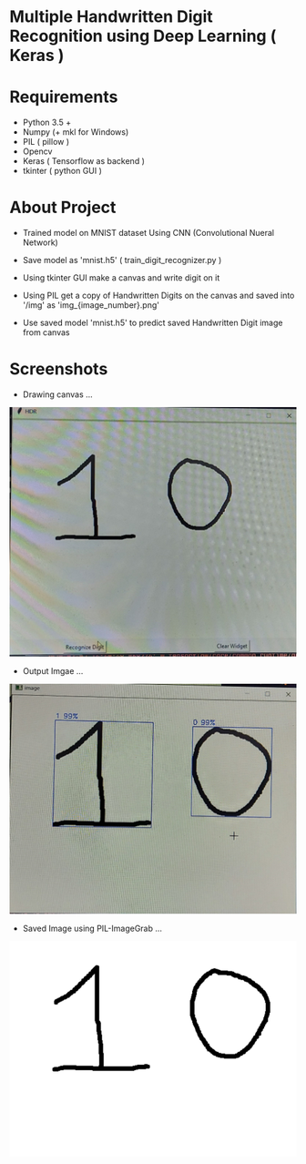 # Multiple Handwritten Digit Recognition using Deep Learning ( Keras )

# Requirements

* Python 3.5 +
* Numpy (+ mkl for Windows)
* PIL ( pillow )
* Opencv
* Keras ( Tensorflow as backend )
* tkinter ( python GUI )

# About Project

* Trained model on MNIST dataset Using CNN (Convolutional Nueral Network)

* Save model as 'mnist.h5' ( train_digit_recognizer.py )

* Using tkinter GUI make a canvas and write digit on it

* Using PIL get a copy of Handwritten Digits on the canvas and saved into '/img' as 'img_{image_number}.png'

* Use saved model 'mnist.h5' to predict saved Handwritten Digit image from canvas

# Screenshots

* Drawing canvas ...

![Input](drawing_canvas_window.jpg?raw=true)

* Output Imgae ...

![Output](predicted_image.jpg?raw=true)

* Saved Image using PIL-ImageGrab ...

![Grabbed_Image](img_0.png?raw=true)


